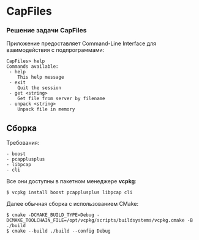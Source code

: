 # CapFiles

### Решение задачи CapFiles

Приложение предоставляет Command-Line Interface для взаимодействия с подпрограммами:
```
CapFiles> help
Commands available:
 - help
	This help message
 - exit
	Quit the session
 - get <string>
	Get file from server by filename
 - unpack <string>
	Unpack file in memory
```

## Сборка

Требования:
```
- boost
- pcapplusplus
- libpcap
- cli
```
Все они доступны в пакетном менеджере **vcpkg**:
```commandline
$ vcpkg install boost pcapplusplus libpcap cli
```

Далее обычная сборка с использованием CMake:
```commandline
$ cmake -DCMAKE_BUILD_TYPE=Debug -DCMAKE_TOOLCHAIN_FILE=/opt/vcpkg/scripts/buildsystems/vcpkg.cmake -B ./build
$ cmake --build ./build --config Debug 
```